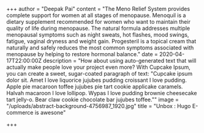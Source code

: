+++
author = "Deepak Pai"
content = "The Meno Relief System provides complete support for women at all stages of menopause. Menoquil is a dietary supplement recommended for women who want to maintain their quality of life during menopause. The natural formula addresses multiple menopausal symptoms such as night sweats, hot flashes, mood swings, fatigue, vaginal dryness and weight gain. Progesteril is a topical cream that naturally and safely reduces the most common symptoms associated with menopause by helping to restore hormonal balance."
date = 2020-04-17T22:00:00Z
description = "How about using auto-generated text that will actually make people love your project even more? With Cupcake Ipsum, you can create a sweet, sugar-coated paragraph of text:  \"Cupcake ipsum dolor sit. Amet I love liquorice jujubes pudding croissant I love pudding. Apple pie macaroon toffee jujubes pie tart cookie applicake caramels. Halvah macaroon I love lollipop. Wypas I love pudding brownie cheesecake tart jelly-o. Bear claw cookie chocolate bar jujubes toffee.\""
image = "/uploads/abstract-background-4756987_1920.jpg"
title = "Unbox : Hugo E-commerce is awesone"

+++
